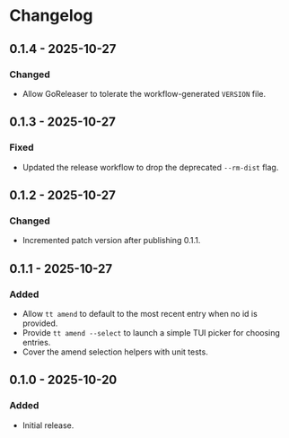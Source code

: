 # Changelog

## 0.1.4 - 2025-10-27

### Changed
- Allow GoReleaser to tolerate the workflow-generated `VERSION` file.

## 0.1.3 - 2025-10-27

### Fixed
- Updated the release workflow to drop the deprecated `--rm-dist` flag.

## 0.1.2 - 2025-10-27

### Changed
- Incremented patch version after publishing 0.1.1.

## 0.1.1 - 2025-10-27

### Added
- Allow `tt amend` to default to the most recent entry when no id is provided.
- Provide `tt amend --select` to launch a simple TUI picker for choosing entries.
- Cover the amend selection helpers with unit tests.

## 0.1.0 - 2025-10-20

### Added
- Initial release.
